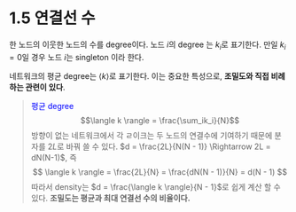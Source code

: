 # 1.5 연결선 수

한 노드의 이웃한 노드의 수를 degree이다. 노드 $i$의 degree 는 $k_i$로 표기한다. 만일 $k_i = 0$일 경우 노드 $i$는 singleton 이라 한다.

네트워크의 평균 degree는 $\langle k \rangle$로 표기한다. 이는 중요한 특성으로, **조밀도와 직접 비례하는 관련이 있다**.

> <span style="color:blue"> 평균 degree</span>
> $$\langle k \rangle = \frac{\sum_ik_i}{N}$$
> 방향이 없는 네트워크에서 각 ㄹ이크는 두 노드의 연결수에 기여하기 때문에 분자를 $2L$로 바꿔 쓸 수 있다.
> $d = \frac{2L}{N(N - 1)} \Rightarrow 2L = dN(N-1)$, 즉
> $$
\langle k \rangle = \frac{2L}{N} = \frac{dN(N - 1)}{N} = d(N - 1)
$$
> 따라서 density는 $d = \frac{\langle k \rangle}{N - 1}$로 쉽게 계산 할 수 있다.
> **조밀도는 평균과 최대 연결선 수의 비율이다.**


